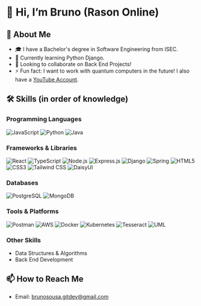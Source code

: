 # 👋 Hi, I’m Bruno (Rason Online)

## 👀 About Me
- 🎓 I have a Bachelor's degree in Software Engineering from ISEC.
- 🌱 Currently learning Python Django.
- 💞️ Looking to collaborate on Back End Projects!
- ⚡ Fun fact: I want to work with quantum computers in the future! I also have a [YouTube Account](#).

## 🛠️ Skills (in order of knowledge)

### Programming Languages
![JavaScript](https://img.shields.io/badge/-JavaScript-F7DF1E?logo=javascript&logoColor=black&style=for-the-badge)
![Python](https://img.shields.io/badge/-Python-3776AB?logo=python&logoColor=white&style=for-the-badge)
![Java](https://img.shields.io/badge/-Java-007396?logo=java&logoColor=white&style=for-the-badge)

### Frameworks & Libraries
![React](https://img.shields.io/badge/-React-61DAFB?logo=react&logoColor=black&style=for-the-badge)
![TypeScript](https://img.shields.io/badge/-TypeScript-007ACC?logo=typescript&logoColor=white&style=for-the-badge)
![Node.js](https://img.shields.io/badge/-Node.js-339933?logo=node.js&logoColor=white&style=for-the-badge)
![Express.js](https://img.shields.io/badge/-Express.js-000000?logo=express&logoColor=white&style=for-the-badge)
![Django](https://img.shields.io/badge/-Django-092E20?logo=django&logoColor=white&style=for-the-badge)
![Spring](https://img.shields.io/badge/-Spring-6DB33F?logo=spring&logoColor=white&style=for-the-badge)
![HTML5](https://img.shields.io/badge/-HTML5-E34F26?logo=html5&logoColor=white&style=for-the-badge)
![CSS3](https://img.shields.io/badge/-CSS3-1572B6?logo=css3&logoColor=white&style=for-the-badge)
![Tailwind CSS](https://img.shields.io/badge/-TailwindCSS-38B2AC?logo=tailwind-css&logoColor=white&style=for-the-badge)
![DaisyUI](https://img.shields.io/badge/-DaisyUI-5A67D8?logo=daisyui&logoColor=white&style=for-the-badge)

### Databases
![PostgreSQL](https://img.shields.io/badge/-PostgreSQL-336791?logo=postgresql&logoColor=white&style=for-the-badge)
![MongoDB](https://img.shields.io/badge/-MongoDB-47A248?logo=mongodb&logoColor=white&style=for-the-badge)

### Tools & Platforms
![Postman](https://img.shields.io/badge/-Postman-FF6C37?logo=postman&logoColor=white&style=for-the-badge)
![AWS](https://img.shields.io/badge/-AWS-232F3E?logo=amazon-aws&logoColor=white&style=for-the-badge)
![Docker](https://img.shields.io/badge/-Docker-2496ED?logo=docker&logoColor=white&style=for-the-badge)
![Kubernetes](https://img.shields.io/badge/-Kubernetes-326CE5?logo=kubernetes&logoColor=white&style=for-the-badge)
![Tesseract](https://img.shields.io/badge/-Tesseract-5D5D5D?logo=tesseract-ocr&logoColor=white&style=for-the-badge)
![UML](https://img.shields.io/badge/-UML-007ACC?logoColor=white&style=for-the-badge)

### Other Skills
- Data Structures & Algorithms
- Back End Development

## 📫 How to Reach Me
- Email: brunosousa.gitdev@gmail.com
